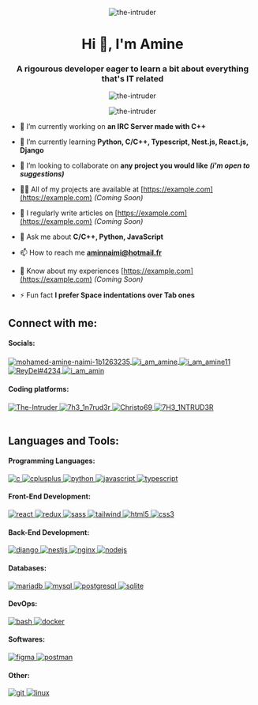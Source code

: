 <p align="center">
  <img
    src="https://komarev.com/ghpvc/?username=the-intruder&label=Profile%20views&color=0e75b6&style=flat"
    alt="the-intruder"
  />
</p>
<h1 align="center">Hi 👋, I'm Amine</h1>
<h3 align="center">
  A rigourous developer eager to learn a bit about everything that's IT related
</h3>

<p align="center">
  <img
    src="https://github-profile-trophy.vercel.app/?username=the-intruder&row=1&column=6"
    alt="the-intruder"
  />
</p>
<p align="center">
    <img
      src="https://github-readme-stats.vercel.app/api/top-langs?username=the-intruder&show_icons=true&locale=en&layout=compact"
      alt="the-intruder"
    />
</p>

- 🔭 I’m currently working on **an IRC Server made with C++**

- 🌱 I’m currently learning **Python, C/C++, Typescript, Nest.js, React.js, Django**

- 👯 I’m looking to collaborate on **any project you would like** ***(i'm open to suggestions)***

- 👨‍💻 All of my projects are available at  [https://example.com](https://example.com)  _(Coming Soon)_

- 📝 I regularly write articles on  [https://example.com](https://example.com)  _(Coming Soon)_ 

- 💬 Ask me about **C/C++, Python, JavaScript**

- 📫 How to reach me **aminnaimi@hotmail.fr**

- 📄 Know about my experiences [https://example.com](https://example.com) _(Coming Soon)_
  
- ⚡ Fun fact **I prefer Space indentations over Tab ones** 

<h2 align="left">Connect with me:</h2>
<h4 align="left">Socials:</h4>
<a href="https://linkedin.com/in/mohamed-amine-naimi-1b1263235" target="_blank">
  <img
    align="center"
    src="https://img.shields.io/badge/linkedin-%230077B5.svg?style=for-the-badge&logo=linkedin&logoColor=white"
    alt="mohamed-amine-naimi-1b1263235"
  />
</a>
<a href="https://twitter.com/i_am_amine" target="_blank">
  <img
    align="center"
    src="https://img.shields.io/badge/Twitter-%231DA1F2.svg?style=for-the-badge&logo=Twitter&logoColor=white"
    alt="i_am_amine"
  />
</a>
<a href="https://instagram.com/i_am_amine11" target="_blank">
  <img
    align="center"
    src="https://img.shields.io/badge/Instagram-%23E4405F.svg?style=for-the-badge&logo=Instagram&logoColor=white"
    alt="i_am_amine11"
  />
</a>
<a href="https://discord.gg/ReyDel#4234" target="_blank">
  <img
    align="center"
    src="https://img.shields.io/badge/Discord-%235865F2.svg?style=for-the-badge&logo=discord&logoColor=white"
    alt="ReyDel#4234"
  />
</a>
<a href="https://stackoverflow.com/users/i_am_amin" target="_blank">
  <img
    align="center"
    src="https://img.shields.io/badge/-Stackoverflow-FE7A16?style=for-the-badge&logo=stack-overflow&logoColor=white"
    alt="i_am_amin"
  />
</a>
<br />
<h4 align="left">Coding platforms:</h4>
<a href="https://leetcode.com/The-Intruder/" target="_blank">
  <img
    align="center"
    src="https://img.shields.io/badge/LeetCode-FFA116?logo=leetcode&logoColor=black&style=for-the-badge"
    alt="The-Intruder" />
  <a href="https://codeforces.com/profile/7h3_1n7rud3r" target="_blank">
    <img
      align="center"
      src="https://img.shields.io/badge/Codeforces-445f9d?style=for-the-badge&logo=Codeforces&logoColor=white"
      alt="7h3_1n7rud3r"
    />
  </a>
  <a href="https://www.codewars.com/users/Christo69" target="_blank">
    <img
      align="center"
      src="https://img.shields.io/badge/Codewars-B1361E?style=for-the-badge&logo=codewars&logoColor=white"
      alt="Christo69"
    />
  </a>
  <a
    href="https://www.codingame.com/profile/a21510da90be61cabb4fcd90b96a18d94275784"
    target="_blank"
  >
    <img
      align="center"
      src="https://img.shields.io/badge/CodinGame-F2BB13.svg?style=for-the-badge&logo=CodinGame&logoColor=black"
      alt="7H3_1NTRUD3R"
    />
  </a>

  <br />
  <br />
  <h2 align="left">Languages and Tools:</h2>
  <h4 align="left">Programming Languages:</h4>
  <a href="https://www.cprogramming.com/" target="_blank" rel="noreferrer">
    <img
      src="https://img.shields.io/badge/c-%2300599C.svg?style=for-the-badge&logo=c&logoColor=white"
      alt="c"
    />
  </a>
  <a href="https://www.w3schools.com/cpp/" target="_blank" rel="noreferrer">
    <img
      src="https://img.shields.io/badge/c++-%2300599C.svg?style=for-the-badge&logo=c%2B%2B&logoColor=white"
      alt="cplusplus"
    />
  </a>
  <a href="https://www.python.org" target="_blank" rel="noreferrer">
    <img
      src="https://img.shields.io/badge/python-3670A0?style=for-the-badge&logo=python&logoColor=ffdd54"
      alt="python"
    />
  </a>
  <a
    href="https://developer.mozilla.org/en-US/docs/Web/JavaScript"
    target="_blank"
    rel="noreferrer"
  >
    <img
      src="https://img.shields.io/badge/javascript-%23323330.svg?style=for-the-badge&logo=javascript&logoColor=%23F7DF1E"
      alt="javascript"
    />
  </a>
  <a href="https://www.typescriptlang.org/" target="_blank" rel="noreferrer">
    <img
      src="https://img.shields.io/badge/typescript-%23007ACC.svg?style=for-the-badge&logo=typescript&logoColor=white"
      alt="typescript"
    />
  </a>
  <br />
  <h4 align="left">Front-End Development:</h4>
  <a href="https://reactjs.org/" target="_blank" rel="noreferrer">
    <img
      src="https://img.shields.io/badge/react-%2320232a.svg?style=for-the-badge&logo=react&logoColor=%2361DAFB"
      alt="react"
    />
  </a>
  <a href="https://redux.js.org" target="_blank" rel="noreferrer">
    <img
      src="https://img.shields.io/badge/redux-%23593d88.svg?style=for-the-badge&logo=redux&logoColor=white"
      alt="redux"
    />
  </a>
  <a href="https://sass-lang.com" target="_blank" rel="noreferrer">
    <img
      src="https://img.shields.io/badge/SASS-hotpink.svg?style=for-the-badge&logo=SASS&logoColor=white"
      alt="sass"
    />
  </a>
  <a href="https://tailwindcss.com/" target="_blank" rel="noreferrer">
    <img
      src="https://img.shields.io/badge/tailwindcss-%2338B2AC.svg?style=for-the-badge&logo=tailwind-css&logoColor=white"
      alt="tailwind"
    />
  </a>
  <a href="https://www.w3.org/html/" target="_blank" rel="noreferrer">
    <img
      src="https://img.shields.io/badge/html5-%23E34F26.svg?style=for-the-badge&logo=html5&logoColor=white"
      alt="html5"
    />
  </a>
  <a href="https://www.w3schools.com/css/" target="_blank" rel="noreferrer">
    <img
      src="https://img.shields.io/badge/css3-%231572B6.svg?style=for-the-badge&logo=css3&logoColor=white"
      alt="css3"
    />
  </a>
  <br />
  <h4 align="left">Back-End Development:</h4>
  <a href="https://www.djangoproject.com/" target="_blank" rel="noreferrer">
    <img
      src="https://img.shields.io/badge/django-%23092E20.svg?style=for-the-badge&logo=django&logoColor=white"
      alt="django"
    />
  </a>
  <a href="https://nestjs.com/" target="_blank" rel="noreferrer">
    <img
      src="https://img.shields.io/badge/nestjs-%23E0234E.svg?style=for-the-badge&logo=nestjs&logoColor=white"
      alt="nestjs"
    />
  </a>
  <a href="https://www.nginx.com" target="_blank" rel="noreferrer">
    <img
      src="https://img.shields.io/badge/nginx-%23009639.svg?style=for-the-badge&logo=nginx&logoColor=white"
      alt="nginx"
    />
  </a>
  <a href="https://nodejs.org" target="_blank" rel="noreferrer">
    <img
      src="https://img.shields.io/badge/node.js-6DA55F?style=for-the-badge&logo=node.js&logoColor=white"
      alt="nodejs"
    />
  </a>
  <br />
  <h4 align="left">Databases:</h4>
  <a href="https://mariadb.org/" target="_blank" rel="noreferrer">
    <img
      src="https://img.shields.io/badge/MariaDB-003545?style=for-the-badge&logo=mariadb&logoColor=white"
      alt="mariadb"
    />
  </a>
  <a href="https://www.mysql.com/" target="_blank" rel="noreferrer">
    <img
      src="https://img.shields.io/badge/mysql-%2300f.svg?style=for-the-badge&logo=mysql&logoColor=white"
      alt="mysql"
    />
  </a>
  <a href="https://www.postgresql.org" target="_blank" rel="noreferrer">
    <img
      src="https://img.shields.io/badge/postgres-%23316192.svg?style=for-the-badge&logo=postgresql&logoColor=white"
      alt="postgresql"
    />
  </a>
  <a href="https://www.sqlite.org/" target="_blank" rel="noreferrer">
    <img
      src="https://img.shields.io/badge/sqlite-%2307405e.svg?style=for-the-badge&logo=sqlite&logoColor=white"
      alt="sqlite"
    />
  </a>
  <br />
  <h4 align="left">DevOps:</h4>
  <a href="https://www.gnu.org/software/bash/" target="_blank" rel="noreferrer">
    <img
      src="https://img.shields.io/badge/shell_script-%23121011.svg?style=for-the-badge&logo=gnu-bash&logoColor=white"
      alt="bash"
    />
  </a>
  <a href="https://www.docker.com/" target="_blank" rel="noreferrer">
    <img
      src="https://img.shields.io/badge/docker-%230db7ed.svg?style=for-the-badge&logo=docker&logoColor=white"
      alt="docker"
    />
  </a>
  <br />
  <h4 align="left">Softwares:</h4>
  <a href="https://www.figma.com/" target="_blank" rel="noreferrer">
    <img
      src="https://img.shields.io/badge/figma-%23F24E1E.svg?style=for-the-badge&logo=figma&logoColor=white"
      alt="figma"
    />
  </a>
  <a href="https://postman.com" target="_blank" rel="noreferrer">
    <img
      src="https://img.shields.io/badge/Postman-FF6C37?style=for-the-badge&logo=postman&logoColor=white"
      alt="postman"
    />
  </a>
  <br />
  <h4 align="left">Other:</h4>
  <a href="https://git-scm.com/" target="_blank" rel="noreferrer">
    <img
      src="https://img.shields.io/badge/git-%23F05033.svg?style=for-the-badge&logo=git&logoColor=white"
      alt="git"
    />
  </a>
  <a href="https://www.linux.org/" target="_blank" rel="noreferrer">
    <img
      src="https://img.shields.io/badge/Linux-FCC624?style=for-the-badge&logo=linux&logoColor=black"
      alt="linux"
    />
  </a>
  <br />
  <br />
